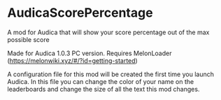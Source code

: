 # AudicaScorePercentage
A mod for Audica that will show your score percentage out of the max possible score

Made for Audica 1.0.3 PC version. Requires MelonLoader (https://melonwiki.xyz/#/?id=getting-started)

A configuration file for this mod will be created the first time you launch Audica. In this file you can change the color of your name on the leaderboards and change the size of all the text this mod changes.
